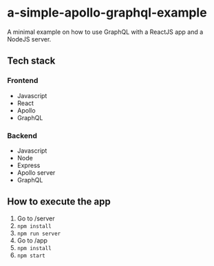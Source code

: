 # a-simple-apollo-graphql-example
A minimal example on how to use GraphQL with a ReactJS app and a NodeJS server.

## Tech stack

### Frontend

- Javascript
- React
- Apollo
- GraphQL

### Backend

- Javascript
- Node
- Express
- Apollo server
- GraphQL

## How to execute the app

1. Go to /server
2. `npm install`
3. `npm run server`
4. Go to /app
5. `npm install`
6. `npm start`
